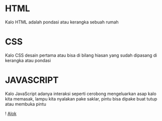 # HTML
Kalo HTML adalah pondasi atau kerangka sebuah rumah

# CSS
Kalo CSS desain pertama atau bisa di bilang hiasan yang sudah dipasang di kerangka atau pondasi

# JAVASCRIPT
Kalo JavaScript adanya interaksi seperti cerobong mengeluarkan asap kalo kita memasak, lampu kita nyalakan pake saklar, pintu bisa dipake buat tutup atau membuka pintu 

! [Alok](aset/gambar.jpg)



